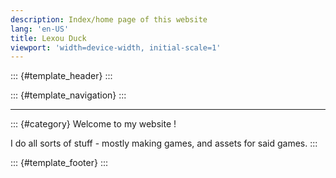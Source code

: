 ```yaml
---
description: Index/home page of this website
lang: 'en-US'
title: Lexou Duck
viewport: 'width=device-width, initial-scale=1'
---
```


::: {#template_header}
:::

::: {#template_navigation}
:::

------------------------------------------------------------------------

::: {#category}
Welcome to my website !

I do all sorts of stuff - mostly making games, and assets for said
games.
:::

::: {#template_footer}
:::
